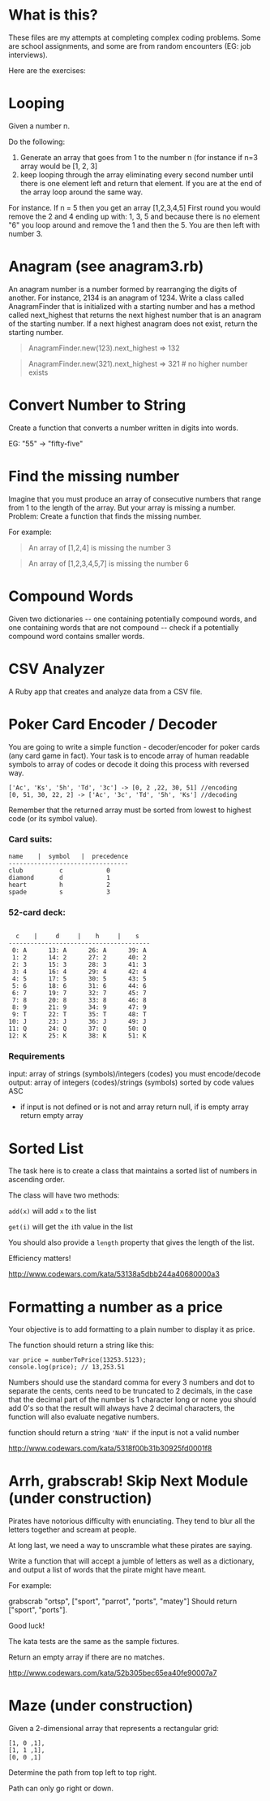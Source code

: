 # What is this?

These files are my attempts at completing complex coding problems. Some are school assignments, and some are from random encounters (EG: job interviews).

Here are the exercises:

# Looping

Given a number n. 

Do the following:

1. Generate an array that goes from 1 to the number n (for instance if n=3 array would be [1, 2, 3]
2. keep looping through the array eliminating every second number until there is one element left and return that element. If you are at the end of the array loop around the same way.

For instance. If n = 5 then you get an array [1,2,3,4,5]
First round you would remove the 2 and 4 ending up with: 1, 3, 5 and because there is no element "6" you loop around and remove the 1 and then the 5. You are then left with number 3.

# Anagram (see anagram3.rb)

An anagram number is a number formed by rearranging the digits of another. For instance, 2134 is an anagram of 1234. Write a class called AnagramFinder that is initialized with a starting number and has a method called next_highest that returns the next highest number that is an anagram of the starting number. If a next highest anagram does not exist, return the starting number.

> AnagramFinder.new(123).next_highest => 132

> AnagramFinder.new(321).next_highest => 321 # no higher number exists

# Convert Number to String

Create a function that converts a number written in digits into words.

EG: "55" -> "fifty-five"

# Find the missing number

Imagine that you must produce an array of consecutive numbers that range from 1 to the length of the array. But your array is missing a number. Problem: Create a function that finds the missing number.

For example:

> An array of [1,2,4] is missing the number 3

> An array of [1,2,3,4,5,7] is missing the number 6

# Compound Words

Given two dictionaries -- one containing potentially compound words, and one containing words that are not compound -- check if a potentially compound word contains smaller words.

# CSV Analyzer

A Ruby app that creates and analyze data from a CSV file.

# Poker Card Encoder / Decoder

You are going to write a simple function - decoder/encoder for poker cards (any card game in fact).
Your task is to encode array of human readable symbols to array of codes or decode it doing this process with reversed way.

```
['Ac', 'Ks', '5h', 'Td', '3c'] -> [0, 2 ,22, 30, 51] //encoding
[0, 51, 30, 22, 2] -> ['Ac', '3c', 'Td', '5h', 'Ks'] //decoding
```

Remember that the returned array must be sorted from lowest to highest code (or its symbol value).

### Card suits:

```
name    |  symbol   |  precedence
---------------------------------
club          c            0
diamond       d            1
heart         h            2
spade         s            3
```

### 52-card deck:

```

  c    |     d     |    h     |    s
---------------------------------------
 0: A      13: A      26: A      39: A
 1: 2      14: 2      27: 2      40: 2
 2: 3      15: 3      28: 3      41: 3
 3: 4      16: 4      29: 4      42: 4
 4: 5      17: 5      30: 5      43: 5
 5: 6      18: 6      31: 6      44: 6
 6: 7      19: 7      32: 7      45: 7
 7: 8      20: 8      33: 8      46: 8
 8: 9      21: 9      34: 9      47: 9
 9: T      22: T      35: T      48: T
10: J      23: J      36: J      49: J
11: Q      24: Q      37: Q      50: Q
12: K      25: K      38: K      51: K
```

### Requirements

input: array of strings (symbols)/integers (codes) you must encode/decode
output: array of integers (codes)/strings (symbols) sorted by code values ASC
* if input is not defined or is not and array return null, if is empty array return empty array

# Sorted List

The task here is to create a class that maintains a sorted list of numbers in ascending order.

The class will have two methods:

`add(x)` will add `x` to the list

`get(i)` will get the `i`th value in the list

You should also provide a `length` property that gives the length of the list.

Efficiency matters!

http://www.codewars.com/kata/53138a5dbb244a40680000a3

# Formatting a number as a price

Your objective is to add formatting to a plain number to display it as price.

The function should return a string like this:

```
var price = numberToPrice(13253.5123);
console.log(price); // 13,253.51
```

Numbers should use the standard comma for every 3 numbers and dot to separate the cents, cents need to be truncated to 2 decimals, in the case that the decimal part of the number is 1 character long or none you should add 0's so that the result will always have 2 decimal characters, the function will also evaluate negative numbers.

function should return a string `'NaN'` if the input is not a valid number

http://www.codewars.com/kata/5318f00b31b30925fd0001f8

# Arrh, grabscrab! Skip Next Module (under construction)

Pirates have notorious difficulty with enunciating. They tend to blur all the letters together and scream at people.

At long last, we need a way to unscramble what these pirates are saying.

Write a function that will accept a jumble of letters as well as a dictionary, and output a list of words that the pirate might have meant.

For example:

grabscrab "ortsp", ["sport", "parrot", "ports", "matey"]
Should return ["sport", "ports"].

Good luck!

The kata tests are the same as the sample fixtures.

Return an empty array if there are no matches.

http://www.codewars.com/kata/52b305bec65ea40fe90007a7

# Maze (under construction)

Given a 2-dimensional array that represents a rectangular grid:
```
[1, 0 ,1],
[1, 1 ,1],
[0, 0 ,1]
```

Determine the path from top left to top right.

Path can only go right or down.